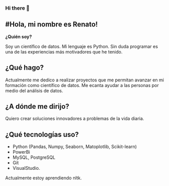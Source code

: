 ### Hi there 👋

#Hola, mi nombre es Renato!
---

**¿Quién soy?**

Soy un científico de datos. Mi lenguaje es Python. Sin duda programar es una de las experiencias más motivadores que he tenido. 

**¿Qué hago?**
---
Actualmente me dedico a realizar proyectos que me permitan avanzar en mi formación como científico de datos. 
Me ecanta ayudar a las personas por medio del análisis de datos. 

**¿A dónde me dirijo?** 
---
Quiero crear soluciones innovadores a problemas de la vida diaria. 

**¿Qué tecnologías uso?** 
---
* Python (Pandas, Numpy, Seaborn, Matoplotlib, Scikit-learn)
* PowerBi
* MySQL, PostgreSQL
* Git
* VisualStudio. 

Actualmente estoy aprendiendo nltk. 
